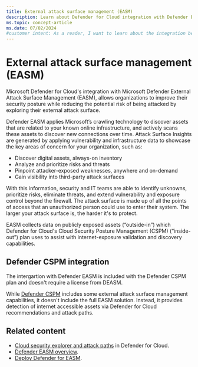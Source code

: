 ```yaml
---
title: External attack surface management (EASM)
description: Learn about Defender for Cloud integration with Defender External attack surface management (EASM) to enhance security and reduce the risk of attacks.
ms.topic: concept-article
ms.date: 07/02/2024
#customer intent: As a reader, I want to learn about the integration between Defender for Cloud and Defender External attack surface management (EASM) so that I can enhance my organization's security.
---
```


# External attack surface management (EASM)

Microsoft Defender for Cloud's integration with Microsoft Defender External Attack Surface Management (EASM), allows organizations to improve their security posture while reducing the potential risk of being attacked by exploring their external attack surface.

Defender EASM applies Microsoft’s crawling technology to discover assets that are related to your known online infrastructure, and actively scans these assets to discover new connections over time. Attack Surface Insights are generated by applying vulnerability and infrastructure data to showcase the key areas of concern for your organization, such as:

- Discover digital assets, always-on inventory  
- Analyze and prioritize risks and threats
- Pinpoint attacker-exposed weaknesses, anywhere and on-demand
- Gain visibility into third-party attack surfaces

With this information, security and IT teams are able to identify unknowns, prioritize risks, eliminate threats, and extend vulnerability and exposure control beyond the firewall. The attack surface is made up of all the points of access that an unauthorized person could use to enter their system. The larger your attack surface is, the harder it's to protect.

EASM collects data on publicly exposed assets (“outside-in”) which Defender for Cloud's  Cloud Security Posture Management (CSPM) (“inside-out”) plan uses to assist with internet-exposure validation and discovery capabilities.

## Defender CSPM integration

The intergartion with Defender EASM is included with the Defender CSPM plan and doesn't require a license from DEASM.

While [Defender CSPM](concept-cloud-security-posture-management.md) includes some external attack surface management capabilities, it doesn't include the full EASM solution. Instead, it provides detection of internet accessible assets via Defender for Cloud recommendations and attack paths.

## Related content
- [Cloud security explorer and attack paths](concept-attack-path.md) in Defender for Cloud.
- [Defender EASM overview](../external-attack-surface-management/overview.md).
- [Deploy Defender for EASM](../external-attack-surface-management/deploying-the-defender-easm-azure-resource.md).
